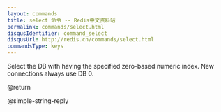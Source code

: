 ```yaml
---
layout: commands
title: select 命令 -- Redis中文资料站
permalink: commands/select.html
disqusIdentifier: command_select
disqusUrl: http://redis.cn/commands/select.html
commandsType: keys
---
```


Select the DB with having the specified zero-based numeric index.
New connections always use DB 0.

@return

@simple-string-reply
